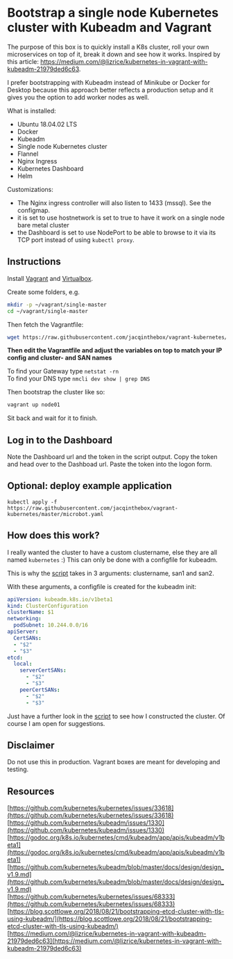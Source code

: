 # Bootstrap a single node Kubernetes cluster with Kubeadm and Vagrant

The purpose of this box is to quickly install a K8s cluster, roll your own microservices on top of it, break it down and see how it works. Inspired by this article: https://medium.com/@lizrice/kubernetes-in-vagrant-with-kubeadm-21979ded6c63.

I prefer bootstrapping with Kubeadm instead of Minikube or Docker for Desktop because this approach better reflects a production setup and it gives you the option to add worker nodes as well. 

What is installed:  
* Ubuntu 18.04.02 LTS
* Docker
* Kubeadm
* Single node Kubernetes cluster
* Flannel
* Nginx Ingress
* Kubernetes Dashboard
* Helm

Customizations:  
* The Nginx ingress controller will also listen to 1433 (mssql). See the configmap.
* it is set to use hostnetwork is set to true to have it work on a single node bare metal cluster
* the Dashboard is set to use NodePort to be able to browse to it via its TCP port instead of using `kubectl proxy`. 

## Instructions

Install [Vagrant](https://www.vagrantup.com/) and [Virtualbox](https://www.virtualbox.org/).

Create some folders, e.g.
```sh
mkdir -p ~/vagrant/single-master
cd ~/vagrant/single-master
```

Then fetch the Vagrantfile:
```sh
wget https://raw.githubusercontent.com/jacqinthebox/vagrant-kubernetes/master/Vagrantfile
```

**Then edit the Vagrantfile and adjust the variables on top to match your IP config and cluster- and SAN names**

To find your Gateway type `netstat -rn`   
To find your DNS type `nmcli dev show | grep DNS`  

Then bootstrap the cluster like so:

```sh
vagrant up node01
```

Sit back and wait for it to finish. 


## Log in to the Dashboard

Note the Dashboard url and the token in the script output. 
Copy the token and head over to the Dashboad url. Paste the token into the logon form.


## Optional: deploy example application

```
kubectl apply -f https://raw.githubusercontent.com/jacqinthebox/vagrant-kubernetes/master/microbot.yaml
```

## How does this work?

I really wanted the cluster to have a custom clustername, else they are all named `kubernetes` :)
This can only be done with a configfile for kubeadm.

This is why the [script](https://github.com/jacqinthebox/vagrant-kubernetes/blob/master/kubernetes-vagrant-install.sh) takes in 3 arguments: clustername, san1 and san2.

With these arguments, a configfile is created for the kubeadm init:

```yaml
apiVersion: kubeadm.k8s.io/v1beta1
kind: ClusterConfiguration
clusterName: $1
networking:
  podSubnet: 10.244.0.0/16
apiServer:
  CertSANs:
  - "$2"
  - "$3"
etcd:
  local:
    serverCertSANs:
      - "$2"
      - "$3"
    peerCertSANs:
      - "$2"
      - "$3"
```

Just have a further look in the [script](https://github.com/jacqinthebox/vagrant-kubernetes/blob/master/kubernetes-vagrant-install.sh) to see how I constructed the cluster. Of course I am open for suggestions.  

## Disclaimer
Do not use this in production. Vagrant boxes are meant for developing and testing.

## Resources

[https://github.com/kubernetes/kubernetes/issues/33618](https://github.com/kubernetes/kubernetes/issues/33618)  
[https://github.com/kubernetes/kubeadm/issues/1330](https://github.com/kubernetes/kubeadm/issues/1330)  
[https://godoc.org/k8s.io/kubernetes/cmd/kubeadm/app/apis/kubeadm/v1beta1](https://godoc.org/k8s.io/kubernetes/cmd/kubeadm/app/apis/kubeadm/v1beta1)  
[https://github.com/kubernetes/kubeadm/blob/master/docs/design/design_v1.9.md](https://github.com/kubernetes/kubeadm/blob/master/docs/design/design_v1.9.md)  
[https://github.com/kubernetes/kubernetes/issues/68333](https://github.com/kubernetes/kubernetes/issues/68333)  
[https://blog.scottlowe.org/2018/08/21/bootstrapping-etcd-cluster-with-tls-using-kubeadm/](https://blog.scottlowe.org/2018/08/21/bootstrapping-etcd-cluster-with-tls-using-kubeadm/)  
[https://medium.com/@lizrice/kubernetes-in-vagrant-with-kubeadm-21979ded6c63](https://medium.com/@lizrice/kubernetes-in-vagrant-with-kubeadm-21979ded6c63)  

